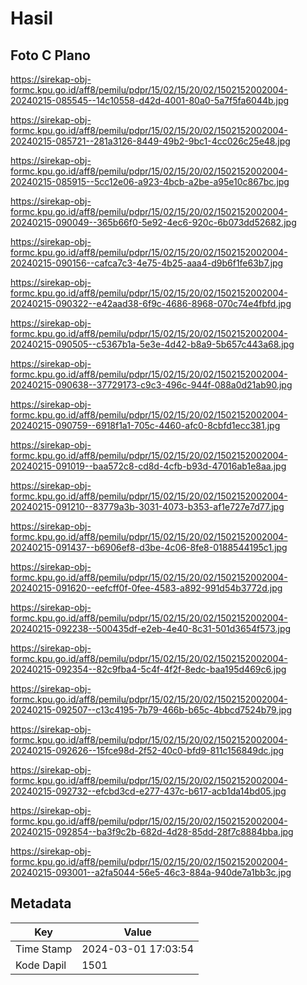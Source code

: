 # Hasil

## Foto C Plano

https://sirekap-obj-formc.kpu.go.id/aff8/pemilu/pdpr/15/02/15/20/02/1502152002004-20240215-085545--14c10558-d42d-4001-80a0-5a7f5fa6044b.jpg

https://sirekap-obj-formc.kpu.go.id/aff8/pemilu/pdpr/15/02/15/20/02/1502152002004-20240215-085721--281a3126-8449-49b2-9bc1-4cc026c25e48.jpg

https://sirekap-obj-formc.kpu.go.id/aff8/pemilu/pdpr/15/02/15/20/02/1502152002004-20240215-085915--5cc12e06-a923-4bcb-a2be-a95e10c867bc.jpg

https://sirekap-obj-formc.kpu.go.id/aff8/pemilu/pdpr/15/02/15/20/02/1502152002004-20240215-090049--365b66f0-5e92-4ec6-920c-6b073dd52682.jpg

https://sirekap-obj-formc.kpu.go.id/aff8/pemilu/pdpr/15/02/15/20/02/1502152002004-20240215-090156--cafca7c3-4e75-4b25-aaa4-d9b6f1fe63b7.jpg

https://sirekap-obj-formc.kpu.go.id/aff8/pemilu/pdpr/15/02/15/20/02/1502152002004-20240215-090322--e42aad38-6f9c-4686-8968-070c74e4fbfd.jpg

https://sirekap-obj-formc.kpu.go.id/aff8/pemilu/pdpr/15/02/15/20/02/1502152002004-20240215-090505--c5367b1a-5e3e-4d42-b8a9-5b657c443a68.jpg

https://sirekap-obj-formc.kpu.go.id/aff8/pemilu/pdpr/15/02/15/20/02/1502152002004-20240215-090638--37729173-c9c3-496c-944f-088a0d21ab90.jpg

https://sirekap-obj-formc.kpu.go.id/aff8/pemilu/pdpr/15/02/15/20/02/1502152002004-20240215-090759--6918f1a1-705c-4460-afc0-8cbfd1ecc381.jpg

https://sirekap-obj-formc.kpu.go.id/aff8/pemilu/pdpr/15/02/15/20/02/1502152002004-20240215-091019--baa572c8-cd8d-4cfb-b93d-47016ab1e8aa.jpg

https://sirekap-obj-formc.kpu.go.id/aff8/pemilu/pdpr/15/02/15/20/02/1502152002004-20240215-091210--83779a3b-3031-4073-b353-af1e727e7d77.jpg

https://sirekap-obj-formc.kpu.go.id/aff8/pemilu/pdpr/15/02/15/20/02/1502152002004-20240215-091437--b6906ef8-d3be-4c06-8fe8-0188544195c1.jpg

https://sirekap-obj-formc.kpu.go.id/aff8/pemilu/pdpr/15/02/15/20/02/1502152002004-20240215-091620--eefcff0f-0fee-4583-a892-991d54b3772d.jpg

https://sirekap-obj-formc.kpu.go.id/aff8/pemilu/pdpr/15/02/15/20/02/1502152002004-20240215-092238--500435df-e2eb-4e40-8c31-501d3654f573.jpg

https://sirekap-obj-formc.kpu.go.id/aff8/pemilu/pdpr/15/02/15/20/02/1502152002004-20240215-092354--82c9fba4-5c4f-4f2f-8edc-baa195d469c6.jpg

https://sirekap-obj-formc.kpu.go.id/aff8/pemilu/pdpr/15/02/15/20/02/1502152002004-20240215-092507--c13c4195-7b79-466b-b65c-4bbcd7524b79.jpg

https://sirekap-obj-formc.kpu.go.id/aff8/pemilu/pdpr/15/02/15/20/02/1502152002004-20240215-092626--15fce98d-2f52-40c0-bfd9-811c156849dc.jpg

https://sirekap-obj-formc.kpu.go.id/aff8/pemilu/pdpr/15/02/15/20/02/1502152002004-20240215-092732--efcbd3cd-e277-437c-b617-acb1da14bd05.jpg

https://sirekap-obj-formc.kpu.go.id/aff8/pemilu/pdpr/15/02/15/20/02/1502152002004-20240215-092854--ba3f9c2b-682d-4d28-85dd-28f7c8884bba.jpg

https://sirekap-obj-formc.kpu.go.id/aff8/pemilu/pdpr/15/02/15/20/02/1502152002004-20240215-093001--a2fa5044-56e5-46c3-884a-940de7a1bb3c.jpg


## Metadata

| Key        | Value               |
| ---------- | ------------------- |
| Time Stamp | 2024-03-01 17:03:54 |
| Kode Dapil | 1501                |



